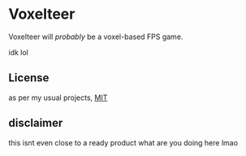 # Voxelteer

Voxelteer will *probably* be a voxel-based FPS game.

idk lol

## License

as per my usual projects, [MIT](./LICENSE)

## disclaimer

this isnt even close to a ready product what are you doing here lmao
